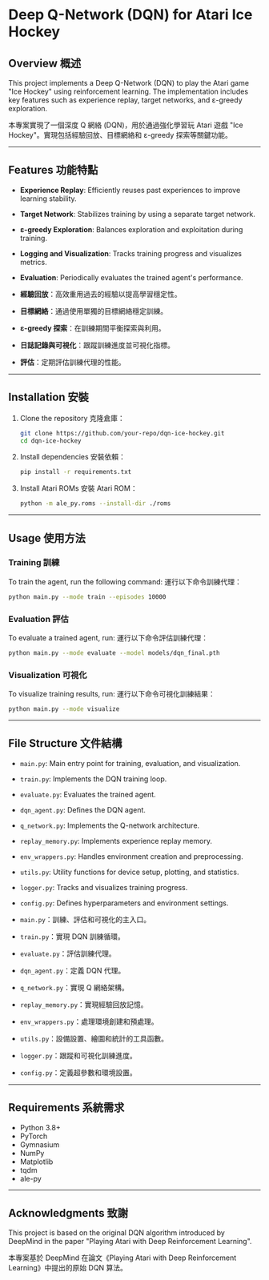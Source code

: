# Deep Q-Network (DQN) for Atari Ice Hockey

## Overview 概述

This project implements a Deep Q-Network (DQN) to play the Atari game "Ice Hockey" using reinforcement learning. The implementation includes key features such as experience replay, target networks, and ε-greedy exploration.

本專案實現了一個深度 Q 網絡 (DQN)，用於通過強化學習玩 Atari 遊戲 "Ice Hockey"。實現包括經驗回放、目標網絡和 ε-greedy 探索等關鍵功能。

---

## Features 功能特點

- **Experience Replay**: Efficiently reuses past experiences to improve learning stability.
- **Target Network**: Stabilizes training by using a separate target network.
- **ε-greedy Exploration**: Balances exploration and exploitation during training.
- **Logging and Visualization**: Tracks training progress and visualizes metrics.
- **Evaluation**: Periodically evaluates the trained agent's performance.

- **經驗回放**：高效重用過去的經驗以提高學習穩定性。
- **目標網絡**：通過使用單獨的目標網絡穩定訓練。
- **ε-greedy 探索**：在訓練期間平衡探索與利用。
- **日誌記錄與可視化**：跟蹤訓練進度並可視化指標。
- **評估**：定期評估訓練代理的性能。

---

## Installation 安裝

1. Clone the repository 克隆倉庫：
   ```bash
   git clone https://github.com/your-repo/dqn-ice-hockey.git
   cd dqn-ice-hockey
   ```

2. Install dependencies 安裝依賴：
   ```bash
   pip install -r requirements.txt
   ```

3. Install Atari ROMs 安裝 Atari ROM：
   ```bash
   python -m ale_py.roms --install-dir ./roms
   ```

---

## Usage 使用方法

### Training 訓練

To train the agent, run the following command:
運行以下命令訓練代理：
```bash
python main.py --mode train --episodes 10000
```

### Evaluation 評估

To evaluate a trained agent, run:
運行以下命令評估訓練代理：
```bash
python main.py --mode evaluate --model models/dqn_final.pth
```

### Visualization 可視化

To visualize training results, run:
運行以下命令可視化訓練結果：
```bash
python main.py --mode visualize
```

---

## File Structure 文件結構

- `main.py`: Main entry point for training, evaluation, and visualization.
- `train.py`: Implements the DQN training loop.
- `evaluate.py`: Evaluates the trained agent.
- `dqn_agent.py`: Defines the DQN agent.
- `q_network.py`: Implements the Q-network architecture.
- `replay_memory.py`: Implements experience replay memory.
- `env_wrappers.py`: Handles environment creation and preprocessing.
- `utils.py`: Utility functions for device setup, plotting, and statistics.
- `logger.py`: Tracks and visualizes training progress.
- `config.py`: Defines hyperparameters and environment settings.

- `main.py`：訓練、評估和可視化的主入口。
- `train.py`：實現 DQN 訓練循環。
- `evaluate.py`：評估訓練代理。
- `dqn_agent.py`：定義 DQN 代理。
- `q_network.py`：實現 Q 網絡架構。
- `replay_memory.py`：實現經驗回放記憶。
- `env_wrappers.py`：處理環境創建和預處理。
- `utils.py`：設備設置、繪圖和統計的工具函數。
- `logger.py`：跟蹤和可視化訓練進度。
- `config.py`：定義超參數和環境設置。

---

## Requirements 系統需求

- Python 3.8+
- PyTorch
- Gymnasium
- NumPy
- Matplotlib
- tqdm
- ale-py

---

## Acknowledgments 致謝

This project is based on the original DQN algorithm introduced by DeepMind in the paper "Playing Atari with Deep Reinforcement Learning".

本專案基於 DeepMind 在論文《Playing Atari with Deep Reinforcement Learning》中提出的原始 DQN 算法。